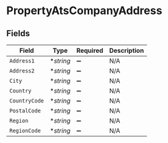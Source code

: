 # PropertyAtsCompanyAddress


## Fields

| Field              | Type               | Required           | Description        |
| ------------------ | ------------------ | ------------------ | ------------------ |
| `Address1`         | **string*          | :heavy_minus_sign: | N/A                |
| `Address2`         | **string*          | :heavy_minus_sign: | N/A                |
| `City`             | **string*          | :heavy_minus_sign: | N/A                |
| `Country`          | **string*          | :heavy_minus_sign: | N/A                |
| `CountryCode`      | **string*          | :heavy_minus_sign: | N/A                |
| `PostalCode`       | **string*          | :heavy_minus_sign: | N/A                |
| `Region`           | **string*          | :heavy_minus_sign: | N/A                |
| `RegionCode`       | **string*          | :heavy_minus_sign: | N/A                |